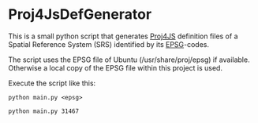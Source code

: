Proj4JsDefGenerator
===========================

This is a small python script that generates [Proj4JS](http://proj4js.org/ "Proj4JS Project Site") definition files of a 
Spatial Reference System (SRS) identified by its [EPSG](http://www.epsg.org/ "EPSG Website")-codes. 

The script uses the EPSG file of Ubuntu (/usr/share/proj/epsg) if available.
Otherwise a local copy of the EPSG file within this project is used.


Execute the script like this:

    python main.py <epsg>

    python main.py 31467
